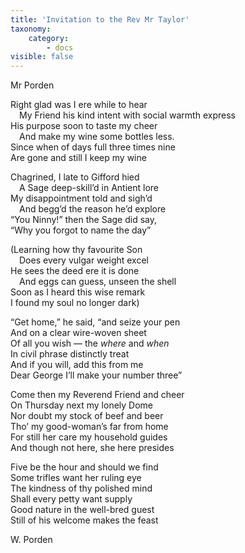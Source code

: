 ```yaml
---
title: 'Invitation to the Rev Mr Taylor'
taxonomy:
    category:
        - docs
visible: false
---
```


<div class="author">Mr Porden</div>
  
Right glad was I ere while to hear  
&emsp;My Friend his kind intent with social warmth express  
His purpose soon to taste my cheer  
&emsp;And make my wine some bottles less.  
Since when of days full three times nine  
Are gone and still I keep my wine  
  
Chagrined, I late to Gifford hied  
&emsp;A Sage deep-skill’d in Antient lore  
My disappointment told and sigh’d  
&emsp;And begg’d the reason he’d explore  
“You Ninny!” then the Sage did say,  
“Why you forgot to name the day”  
  
(Learning how thy favourite Son  
&emsp;Does every vulgar weight excel  
He sees the deed ere it is done  
&emsp;And eggs can guess, unseen the shell  
Soon as I heard this wise remark  
I found my soul no longer dark)   
  
“Get home,” he said, “and seize your pen  
And on a clear wire-woven sheet  
Of all you wish — the *where* and *when*  
In civil phrase distinctly treat  
And if you will, add this from me  
Dear George I’ll make your number three”  
  
Come then my Reverend Friend and cheer  
On Thursday next my lonely Dome  
Nor doubt my stock of beef and beer  
Tho’ my good-woman’s far from home  
For still her care my household guides  
And though not here, she here presides  
  
Five be the hour and should we find  
Some trifles want her ruling eye  
The kindness of thy polished mind  
Shall every petty want supply  
Good nature in the well-bred guest  
Still of his welcome makes the feast  
  
W. Porden